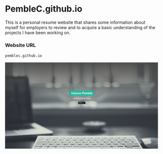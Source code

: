 # PembleC.github.io

This is a personal resume website that shares some information about myself for employers
to review and to acquire a basic understanding of the projects I have been working on.

### Website URL
```sh
pemblec.github.io
```

![](img/website_screenshot.png)
